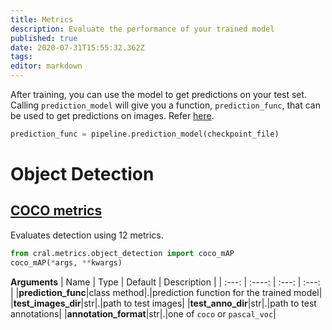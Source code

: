 ```yaml
---
title: Metrics
description: Evaluate the performance of your trained model 
published: true
date: 2020-07-31T15:55:32.362Z
tags: 
editor: markdown
---
```


After training, you can use the model to get predictions on your test set.
Calling `prediction_model` will give you a function, `prediction_func`, that can be used to get predictions on images. Refer [here](https://cral.segmind.com/api/object-detection-pipeline#predict).
```py
prediction_func = pipeline.prediction_model(checkpoint_file)
```

# Object Detection
## [COCO metrics](https://cocodataset.org/#detection-eval)
Evaluates detection using 12 metrics. 


```py
from cral.metrics.object_detection import coco_mAP
coco_mAP(*args, **kwargs)
```
**Arguments**
| Name                  | Type        | Default     | Description                            |
| :---: | :----: | :---: | :---: |
|**prediction_func**|class method|.|prediction function for the trained model|
|**test_images_dir**|str|.|path to test images|
|**test_anno_dir**|str|.|path to test annotations|
|**annotation_format**|str|.|one of `coco` or `pascal_voc`|
